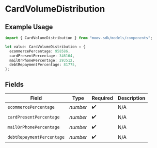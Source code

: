 # CardVolumeDistribution

## Example Usage

```typescript
import { CardVolumeDistribution } from "moov-sdk/models/components";

let value: CardVolumeDistribution = {
  ecommercePercentage: 958586,
  cardPresentPercentage: 346164,
  mailOrPhonePercentage: 293512,
  debtRepaymentPercentage: 81775,
};
```

## Fields

| Field                     | Type                      | Required                  | Description               |
| ------------------------- | ------------------------- | ------------------------- | ------------------------- |
| `ecommercePercentage`     | *number*                  | :heavy_check_mark:        | N/A                       |
| `cardPresentPercentage`   | *number*                  | :heavy_check_mark:        | N/A                       |
| `mailOrPhonePercentage`   | *number*                  | :heavy_check_mark:        | N/A                       |
| `debtRepaymentPercentage` | *number*                  | :heavy_check_mark:        | N/A                       |
